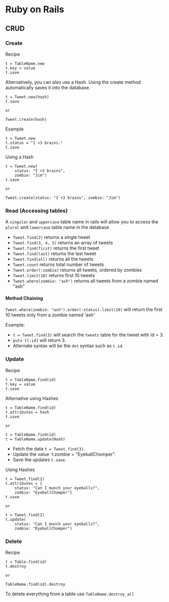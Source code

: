 # Ruby on Rails

## CRUD
### Create
Recipe
```
t = TableName.new
t.key = value
t.save
````
Alternatively, you can also use a Hash. Using the create method automatically saves it into the database.
```
t = Tweet.new(hash)
t.save

or 

Tweet.create(hash)
```
Example
```
t = Tweet.new
t.status = "I <3 brains."
t.save
```
Using a Hash 
```
t = Tweet.new(
    status: "I <3 brains",
    zombie: "Jim")
t.save

or 

Tweet.create(status: "I <3 brains", zombie: "Jim")
```
### Read (Accessing tables)
A `singular` and `uppercase` table name in rails will allow you to access the `plural` and `lowercase` table name in the database.

- `Tweet.find(2)` returns a single tweet
- `Tweet.find(3, 4, 5)` returns an array of tweets
- `Tweet.find(first)` returns the first tweet
- `Tweet.find(last)` returns the last tweet
- `Tweet.find(all)` returns all the tweets
- `Tweet.count` returns total number of tweets
- `Tweet.order(:zombie)` returns all tweets, ordered by zombies
- `Tweet.limit(10)` returns first 10 tweets
- `Tweet.where(zombie: "ash")` returns all tweets from a zombie named "ash"

#### Method Chaining
`Tweet.where(zombie: "ash").order(:status).limit(10)` will return the first 10 tweets only from a zombie named 'ash' 

Example:
- `t = Tweet.find(3)` will search the `tweets` table for the tweet with id = 3.
- `puts t[:id]` will return 3.
- Alternate syntax will be the `dot` syntax such as `t.id`.

### Update
Recipe
```
t = TableName.find(id)
t.key = value
t.save
```
Alternative using Hashes
```
t = TableName.find(id)
t.attributes = hash
t.save

or

t = TableName.find(id)
t = TableName.update(Hash)
```

- Fetch the data `t = Tweet.find(3)`.
- Update the value `t.zombie = "EyeballChomper".
- Save the updates `t.save`.

Using Hashes
```
t = Tweet.find(2)
t.attributes = {
    status: "Can I munch your eyeballs?",
    zombie: "EyeballChomper"}
t.save

or 

t = Tweet.find(2)
t.update(
    status: "Can I munch your eyeballs?",
    zombie: "EyeballChomper")
```
### Delete
Recipe
```
t = Table.find(id)
t.destroy

or 

TableName.find(id).destroy
```
To delete everything from a table use `TableName.destroy_all`